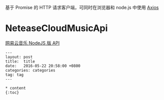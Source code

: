 基于 Promise 的 HTTP 请求客户端，可同时在浏览器和 node.js 中使用
[Axios](https://www.awesomes.cn/repo/mzabriskie/axios)

NeteaseCloudMusicApi
=====================
[网易云音乐 NodeJS 版 API](https://binaryify.github.io/NeteaseCloudMusicApi/#/?id=neteasecloudmusicapi)

```
---
layout: post
title:  title
date:   2016-05-22 20:58:00 +0800
categories: categories
tag: tag
---

* content
{:toc}
```